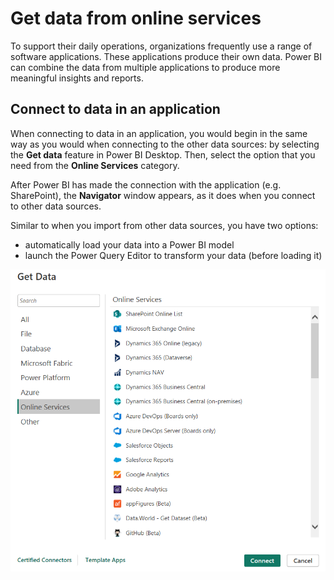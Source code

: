# Get data from online services

To support their daily operations, organizations frequently use a range of software applications. These applications produce their own data. Power BI can combine the data from multiple applications to produce more meaningful insights and reports.

## Connect to data in an application

When connecting to data in an application, you would begin in the same way as you would when connecting to the other data sources: by selecting the **Get data** feature in Power BI Desktop. Then, select the option that you need from the **Online Services** category.

After Power BI has made the connection with the application (e.g. SharePoint), the **Navigator** window appears, as it does when you connect to other data sources. 

Similar to when you import from other data sources, you have two options:
- automatically load your data into a Power BI model
- launch the Power Query Editor to transform your data (before loading it)

![Data from Online Services](online_services.png)